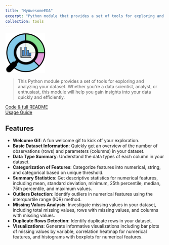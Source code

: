 ```yaml
---
title: "MyAwesomeEDA"
excerpt: "Python module that provides a set of tools for exploring and analyzing your dataset<br/><img src='/images/MyAwesomeEDA/MAE_logo_light.png' width='500px'>"
collection: tools
---
```


<img src='/images/MyAwesomeEDA/MAE_simple_light.png' width="25%">

> This Python module provides a set of tools for exploring and analyzing your dataset. Whether you're a data scientist, analyst, or enthusiast, this module will help you gain insights into your data quickly and efficiently.

<a href="https://github.com/iliapopov17/MyAwesomeEDA"><i class="fab fa-fw fa-github zoom" aria-hidden="true"></i> Code & full README </a><br>
<a href="https://github.com/iliapopov17/MyAwesomeEDA/wiki"><i class="fas fa-fw fa-link zoom" aria-hidden="true"></i> Usage Guide </a>

## Features
- **Welcome Gif**: A fun welcome gif to kick off your exploration.
- **Basic Dataset Information**: Quickly get an overview of the number of observations (rows) and parameters (columns) in your dataset.
- **Data Type Summary**: Understand the data types of each column in your dataset.
- **Categorization of Features**: Categorize features into numerical, string, and categorical based on unique threshold.
- **Summary Statistics**: Get descriptive statistics for numerical features, including mean, standard deviation, minimum, 25th percentile, median, 75th percentile, and maximum values.
- **Outliers Detection**: Identify outliers in numerical features using the interquartile range (IQR) method.
- **Missing Values Analysis**: Investigate missing values in your dataset, including total missing values, rows with missing values, and columns with missing values.
- **Duplicate Rows Detection**: Identify duplicate rows in your dataset.
- **Visualizations**: Generate informative visualizations including bar plots of missing values by variable, correlation heatmap for numerical features, and histograms with boxplots for numerical features.

